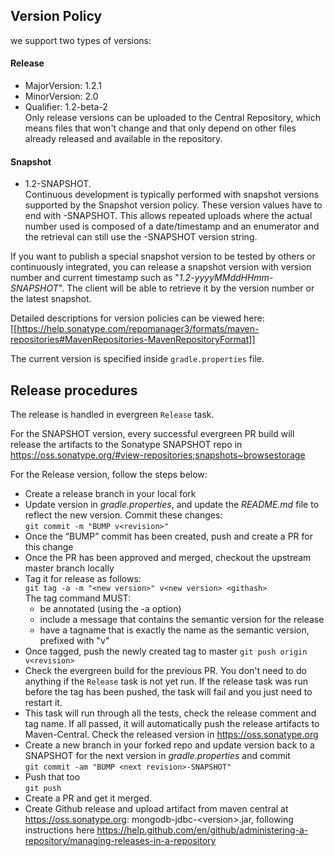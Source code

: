 ## Version Policy
we support two types of versions:  
#### Release
* MajorVersion: 1.2.1
* MinorVersion: 2.0
* Qualifier: 1.2-beta-2  
Only release versions can be uploaded to the Central Repository, which means files that won't change and that only depend on other files already released and available in the repository.

#### Snapshot
* 1.2-SNAPSHOT.  
Continuous development is typically performed with snapshot versions supported by the Snapshot version policy. These version values have to end with -SNAPSHOT. This allows repeated uploads where the actual number used is composed of a date/timestamp and an enumerator and the retrieval can still use the -SNAPSHOT version string. 

If you want to publish a special snapshot version to be tested by others or continuously integrated, you can release a snapshot version with version number and current timestamp such as "_1.2-yyyyMMddHHmm-SNAPSHOT_". The client will be able to retrieve it by the version number or the latest snapshot.

Detailed descriptions for version policies can be viewed here: [[https://help.sonatype.com/repomanager3/formats/maven-repositories#MavenRepositories-MavenRepositoryFormat]]

The current version is specified inside `gradle.properties` file. 

## Release procedures
The release is handled in evergreen `Release` task.  

For the SNAPSHOT version, every successful evergreen PR build will release the artifacts to the Sonatype SNAPSHOT repo in https://oss.sonatype.org/#view-repositories;snapshots~browsestorage

For the Release version, follow the steps below:
* Create a release branch in your local fork
* Update version in _gradle.properties_, and update the _README.md_ file to reflect the new version. Commit these changes:  
```git commit -m "BUMP v<revision>"```
* Once the “BUMP” commit has been created, push and create a PR for this change
* Once the PR has been approved and merged, checkout the upstream master branch locally
* Tag it for release as follows:  
```git tag -a -m "<new version>" v<new version> <githash>```   
The tag command MUST:  
  * be annotated (using the -a option)  
  * include a message that contains the semantic version for the release  
  * have a tagname that is exactly the name as the semantic version, prefixed with "v"  
* Once tagged, push the newly created tag to master
```git push origin v<revision> ```
* Check the evergreen build for the previous PR. You don't need to do anything if the `Release` task is not yet run. If the release task was run before the tag has been pushed, the task will fail and you just need to restart it.
* This task will run through all the tests, check the release comment and tag name. If all passed, it will automatically push the release artifacts to Maven-Central. Check the released version in https://oss.sonatype.org 
* Create a new branch in your forked repo and update version back to a SNAPSHOT for the next version in _gradle.properties_ and commit  
```git commit -am "BUMP <next revision>-SNAPSHOT"```
* Push that too  
```git push```
* Create a PR and get it merged.
* Create Github release and upload artifact from maven central at https://oss.sonatype.org: mongodb-jdbc-\<version\>.jar, following instructions here https://help.github.com/en/github/administering-a-repository/managing-releases-in-a-repository 

